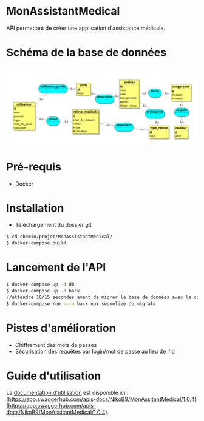 # MonAssistantMedical

 API permettant de créer une application d'assistance médicale.

# Schéma de la base de données

![Alt text](ressources/MCD.PNG?raw=true "schéma bd")

# Pré-requis

* Docker

# Installation

* Téléchargement du dossier git
```bash
$ cd chemin/projet/MonAssistantMedical/
$ docker-compose build
```

# Lancement de l'API

```bash
$ docker-compose up -d db
$ docker-compose up -d back
//attendre 10/15 secondes avant de migrer la base de données avec la commande suivante
$ docker-compose run --rm back npx sequelize db:migrate
```

# Pistes d'amélioration

* Chiffrement des mots de passes
* Sécurisation des requêtes par login/mot de passe au lieu de l'id

# Guide d'utilisation

La [documentation d'utilisation](https://app.swaggerhub.com/apis-docs/NikoB9/MonAssitantMedical/1.0.4 "documentation") est disponible ici : [https://app.swaggerhub.com/apis-docs/NikoB9/MonAssitantMedical/1.0.4](https://app.swaggerhub.com/apis-docs/NikoB9/MonAssitantMedical/1.0.4).
